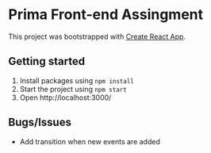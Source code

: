 # Prima Front-end Assingment

This project was bootstrapped with [Create React App](https://github.com/facebook/create-react-app).

## Getting started

1. Install packages using `npm install`
2. Start the project using `npm start`
3. Open http://localhost:3000/

## Bugs/Issues
- Add transition when new events are added

